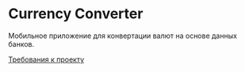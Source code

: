 # Currency Converter

Мобильное приложение для конвертации валют на основе данных банков.

[Требования к проекту](docs/SRS.md)
